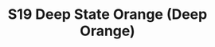 ---
title: S19 Deep State Orange (Deep Orange)
permalink: "/teams/deep-orange"
teamslug: deep-orange
members:
- Braden Boyd
- BJ Bundy
- Ross Devore
- Adam Gang
- Benjamin Hunt (QB)
- Levert James (Captain)
- Steven LaGow
- Justin Mezetin
- Manuel Montes de Oca
- Jamie Nancarrow
- Martin Payne
- Tony Woods
- Scott Humburg
teamid: 7030
name: S19 Deep State Orange
color: Deep Orange
division: ''
---